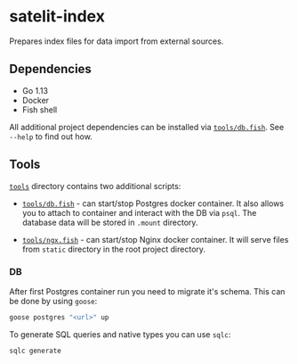 # satelit-index

Prepares index files for data import from external sources.

## Dependencies

- Go 1.13
- Docker
- Fish shell

All additional project dependencies can be installed via [`tools/db.fish`](tools/db.fish). See `--help` to find out how.

## Tools

[`tools`](tools) directory contains two additional scripts:

- [`tools/db.fish`](tools/db.fish) - can start/stop Postgres docker container. It also allows you to attach to container and interact with the DB via `psql`. The database data will be stored in `.mount` directory.

- [`tools/ngx.fish`](tools/db.fish) - can start/stop Nginx docker container. It will serve files from `static` directory in
the root project directory.

### DB

After first Postgres container run you need to migrate it's schema. This can be done by using `goose`:
```bash
goose postgres "<url>" up
```

To generate SQL queries and native types you can use `sqlc`:
```bash
sqlc generate
```
